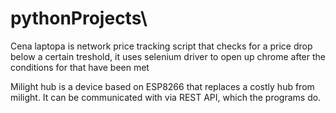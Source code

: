 # pythonProjects\

Cena laptopa is network price tracking script that checks for a price drop below a certain treshold, it uses selenium driver to open up chrome after the conditions for that have been met

Milight hub is a device based on ESP8266 that replaces a costly hub from milight. It can be communicated with via REST API, which the programs do.
